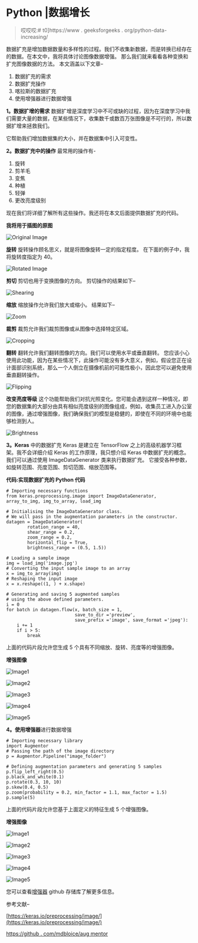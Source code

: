 # Python |数据增长

> 哎哎哎:# t0]https://www . geeksforgeeks . org/python-data-increasing/

数据扩充是增加数据数量和多样性的过程。我们不收集新数据，而是转换已经存在的数据。在本文中，我将具体讨论图像数据增强。
那么我们就来看看各种变换和扩充图像数据的方法。
本文涵盖以下文章–

1.  数据扩充的需求
2.  数据扩充操作
3.  喀拉斯的数据扩充
4.  使用增强器进行数据增强

**1。数据扩增的需求**
数据扩增是深度学习中不可或缺的过程，因为在深度学习中我们需要大量的数据，在某些情况下，收集数千或数百万张图像是不可行的，所以数据扩增来拯救我们。

它帮助我们增加数据集的大小，并在数据集中引入可变性。

**2。数据扩充中的操作**
最常用的操作有-

1.  旋转
2.  剪羊毛
3.  变焦
4.  种植
5.  轻弹
6.  更改亮度级别

现在我们将详细了解所有这些操作。我还将在本文后面提供数据扩充的代码。

**我将用于插图的原图**

![Original Image](img/f03dbfac79522b3437e88cf875fb3d59.png)

**旋转**
旋转操作顾名思义，就是将图像旋转一定的指定程度。
在下面的例子中，我将旋转度指定为 40。

![Rotated Image](img/ee7c8cd0a4854049e4e2a719c568adfd.png)

**剪切**
剪切也用于变换图像的方向。
剪切操作的结果如下–

![Shearing](img/66408ec3aa04e5914858c34e352773ae.png)

**缩放**
缩放操作允许我们放大或缩小。
结果如下–

![Zoom](img/12dfc1e66827a3344b789a9e1280afc7.png)

**裁剪**
裁剪允许我们裁剪图像或从图像中选择特定区域。

![Cropping](img/bc0dd555f5cb6dbc589e399d0aba2035.png)

**翻转**
翻转允许我们翻转图像的方向。我们可以使用水平或垂直翻转。
您应该小心使用此功能，因为在某些情况下，此操作可能没有多大意义，例如，假设您正在设计面部识别系统，那么一个人倒立在摄像机前的可能性极小，因此您可以避免使用垂直翻转操作。

![Flipping](img/d5289a30426e166f9638684f0fb29381.png)

**改变亮度等级**
这个功能帮助我们对抗光照变化。您可能会遇到这样一种情况，即您的数据集的大部分由具有相似亮度级别的图像组成，例如，收集员工进入办公室的图像，通过增强图像，我们确保我们的模型是稳健的，即使在不同的环境中也能够检测到人。

![Brightness](img/f03dbfac79522b3437e88cf875fb3d59.png)

**3。Keras**
中的数据扩充 Keras 是建立在 TensorFlow 之上的高级机器学习框架。我不会详细介绍 Keras 的工作原理，我只想介绍 Keras 中数据扩充的概念。
我们可以通过使用 ImageDataGenerator 类来执行数据扩充。
它接受各种参数，如旋转范围、亮度范围、剪切范围、缩放范围等。

**代码:实现数据扩充的 Python 代码**

```
# Importing necessary functions
from keras.preprocessing.image import ImageDataGenerator, 
array_to_img, img_to_array, load_img

# Initialising the ImageDataGenerator class.
# We will pass in the augmentation parameters in the constructor.
datagen = ImageDataGenerator(
        rotation_range = 40,
        shear_range = 0.2,
        zoom_range = 0.2,
        horizontal_flip = True,
        brightness_range = (0.5, 1.5))

# Loading a sample image 
img = load_img('image.jpg') 
# Converting the input sample image to an array
x = img_to_array(img)
# Reshaping the input image
x = x.reshape((1, ) + x.shape) 

# Generating and saving 5 augmented samples 
# using the above defined parameters. 
i = 0
for batch in datagen.flow(x, batch_size = 1,
                          save_to_dir ='preview', 
                          save_prefix ='image', save_format ='jpeg'):
    i += 1
    if i > 5:
        break
```

上面的代码片段允许您生成 5 个具有不同缩放、旋转、亮度等的增强图像。

**增强图像**

![Image1](img/f50b33fa1734d37e7939892b4894ca97.png)

![Image2](img/d08e448f1e8c4cdd58fe36137ab082a8.png)

![Image3](img/4da8faaf179ae84a417d33108678f97a.png)

![Image4](img/ed1412869ec8bd820a1669278f541595.png)

![Image5](img/36cdfe5d80e678d58251f73227c9dcbb.png)

**4。使用增强器**进行数据增强

```
# Importing necessary library
import Augmentor
# Passing the path of the image directory
p = Augmentor.Pipeline("image_folder")

# Defining augmentation parameters and generating 5 samples
p.flip_left_right(0.5)
p.black_and_white(0.1)
p.rotate(0.3, 10, 10)
p.skew(0.4, 0.5)
p.zoom(probability = 0.2, min_factor = 1.1, max_factor = 1.5)
p.sample(5)
```

上面的代码片段允许您基于上面定义的特征生成 5 个增强图像。

**增强图像**

![Image1](img/261945f0c6874a9145299700e7b852f1.png)

![Image2](img/e51f9fb87f84d5d4ebc71574a0bcffc0.png)

![Image3](img/805c0b2e4a61144d669f82d368dcece6.png)

![Image4](img/32fb9f0f43f1dba9000afb12c240172d.png)

![Image5](img/88839a740f61692bdde1bbaf72c1d8da.png)

您可以查看[增强器](https://github.com/mdbloice/Augmentor) github 存储库了解更多信息。

参考文献–

[https://keras.io/preprocessing/image/](https://keras.io/preprocessing/image/)

[https://github . com/mdbloice/aug mentor](https://github.com/mdbloice/Augmentor)